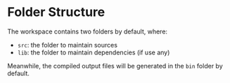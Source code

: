 # Folder Structure

The workspace contains two folders by default, where:

- `src`: the folder to maintain sources
- `lib`: the folder to maintain dependencies (if use any)

Meanwhile, the compiled output files will be generated in the `bin` folder by default.
